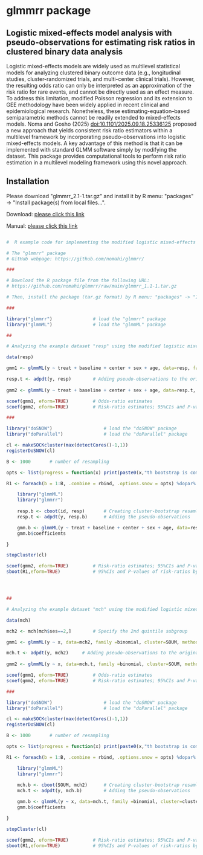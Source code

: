 
# glmmrr package


## Logistic mixed-effects model analysis with pseudo-observations for estimating risk ratios in clustered binary data analysis

Logistic mixed-effects models are widely used as multilevel statistical models for analyzing clustered binary outcome data (e.g., longitudinal studies, cluster-randomized trials, and multi-center clinical trials). However, the resulting odds ratio can only be interpreted as an approximation of the risk ratio for rare events, and cannot be directly used as an effect measure. To address this limitation, modified Poisson regression and its extension to GEE methodology have been widely applied in recent clinical and epidemiological research. Nonetheless, these estimating-equation–based semiparametric methods cannot be readily extended to mixed-effects models. Noma and Gosho (2025) <doi:10.1101/2025.09.18.25336125> proposed a new approach that yields consistent risk ratio estimators within a multilevel framework by incorporating pseudo-observations into logistic mixed-effects models. A key advantage of this method is that it can be implemented with standard GLMM software simply by modifying the dataset. This package provides computational tools to perform risk ratio estimation in a multilevel modeling framework using this novel approach.



## Installation

Please download "glmmrr_2.1-1.tar.gz" and install it by R menu: "packages" -> "Install package(s) from local files...".

Download: [please click this link](https://github.com/nomahi/glmmrr/raw/main/glmmrr_1.1-1.tar.gz)

Manual: [please click this link](https://github.com/nomahi/glmmrr/raw/main/glmmrr_1.1-1.pdf)



```r

#  R example code for implementing the modified logistic mixed-effects model analysis

# The "glmmrr" package
# GitHub webpage: https://github.com/nomahi/glmmrr/

###

# Download the R package file from the following URL:
# https://github.com/nomahi/glmmrr/raw/main/glmmrr_1.1-1.tar.gz

# Then, install the package (tar.gz format) by R menu: "packages" -> "Install package(s) from local files...".

###

library("glmmrr")				# load the "glmmrr" package
library("glmmML")				# load the "glmmML" package

##

# Analyzing the example dataset "resp" using the modified logistic mixed-effects model analysis

data(resp)

gmm1 <- glmmML(y ~ treat + baseline + center + sex + age, data=resp, family =binomial, cluster=id, method="ghq")		# Ordinary logistic mixed model analysis

resp.t <- adpdt(y, resp)		# Adding pseudo-observations to the original dataset
	
gmm2 <- glmmML(y ~ treat + baseline + center + sex + age, data=resp.t, family =binomial, cluster=id, method="ghq")		# Modified logistic mixed model analysis with pseudo-observations

scoef(gmm1, eform=TRUE)			# Odds-ratio estimates
scoef(gmm2, eform=TRUE)			# Risk-ratio estimates; 95%CIs and P-values are incorrect (based on the naive model variances)

###

library("doSNOW")					# load the "doSNOW" package
library("doParallel")				# load the "doParallel" package

cl <- makeSOCKcluster(max(detectCores()-1,1))
registerDoSNOW(cl)

B <- 1000		# number of resampling

opts <- list(progress = function(x) print(paste0(x,"th bootstrap is completed.")))

R1 <- foreach(b = 1:B, .combine = rbind, .options.snow = opts) %dopar% {

	library("glmmML")
	library("glmmrr")
	
	resp.b <- cboot(id, resp)		# Creating cluster-bootstrap resamling dataset
	resp.t <- adpdt(y, resp.b) 		# Adding the pseudo-observations

	gmm.b <- glmmML(y ~ treat + baseline + center + sex + age, data=resp.t, family =binomial, cluster=cluster.b, method="ghq")		# Modified logistic mixed model analysis with pseudo-observations
	gmm.b$coefficients

}

stopCluster(cl)

scoef(gmm2, eform=TRUE)			# Risk-ratio estimates; 95%CIs and P-values are incorrect (based on the naive model variances)
sboot(R1,eform=TRUE)			# 95%CIs and P-values of risk-ratios by bootstrap




##

# Analyzing the example dataset "mch" using the modified logistic mixed-effects model analysis

data(mch)

mch2 <- mch[mch$ses==2,]		# Specify the 2nd quintile subgroup

gmm1 <- glmmML(y ~ x, data=mch2, family =binomial, cluster=SOUM, method="ghq")		# Ordinary logistic mixed model analysis

mch.t <- adpdt(y, mch2)		# Adding pseudo-observations to the original dataset
	
gmm2 <- glmmML(y ~ x, data=mch.t, family =binomial, cluster=SOUM, method="ghq")		# Modified logistic mixed model analysis with pseudo-observations

scoef(gmm1, eform=TRUE)			# Odds-ratio estimates
scoef(gmm2, eform=TRUE)			# Risk-ratio estimates; 95%CIs and P-values are incorrect (based on the naive model variances)

###

library("doSNOW")					# load the "doSNOW" package
library("doParallel")				# load the "doParallel" package

cl <- makeSOCKcluster(max(detectCores()-1,1))
registerDoSNOW(cl)

B <- 1000		# number of resampling

opts <- list(progress = function(x) print(paste0(x,"th bootstrap is completed.")))

R1 <- foreach(b = 1:B, .combine = rbind, .options.snow = opts) %dopar% {

	library("glmmML")
	library("glmmrr")
	
	mch.b <- cboot(SOUM, mch2)		# Creating cluster-bootstrap resamling dataset
	mch.t <- adpdt(y, mch.b)  		# Adding the pseudo-observations

	gmm.b <- glmmML(y ~ x, data=mch.t, family =binomial, cluster=cluster.b, method="ghq")		# Modified logistic mixed model analysis with pseudo-observations
	gmm.b$coefficients

}

stopCluster(cl)

scoef(gmm2, eform=TRUE)			# Risk-ratio estimates; 95%CIs and P-values are incorrect (based on the naive model variances)
sboot(R1,eform=TRUE)			# 95%CIs and P-values of risk-ratios by bootstrap
